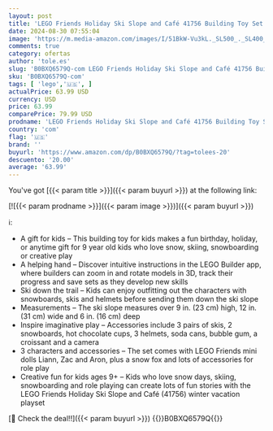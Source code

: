 ```yaml
---
layout: post
title: 'LEGO Friends Holiday Ski Slope and Café 41756 Building Toy Set  Creative Fun for Ages 9+ with 3 Mini-Dolls and Lots of Accessories  A Gift for Kids Who Love Snow Sports or Role Playing'
date: 2024-08-30 07:55:04
image: 'https://m.media-amazon.com/images/I/51BkW-Vu3kL._SL500_._SL400_.jpg'
comments: true
category: ofertas
author: 'tole.es'
slug: 'B0BXQ6579Q-com LEGO Friends Holiday Ski Slope and Café 41756 Building...'
sku: 'B0BXQ6579Q-com'
tags: [ 'lego','🇺🇸', ]
actualPrice: 63.99 USD
currency: USD
price: 63.99
comparePrice: 79.99 USD
prodname: 'LEGO Friends Holiday Ski Slope and Café 41756 Building Toy Set  Creative Fun for Ages 9+ with 3 Mini-Dolls and Lots of Accessories  A Gift for Kids Who Love Snow Sports or Role Playing'
country: 'com'
flag: '🇺🇸'
brand: ''
buyurl: 'https://www.amazon.com/dp/B0BXQ6579Q/?tag=tolees-20'
descuento: '20.00'
average: '63.99'
---
```


You've got [{{< param title >}}]({{< param buyurl >}}) at the following link:

[![{{< param prodname >}}]({{< param image >}})]({{< param buyurl >}})

ℹ️:

- A gift for kids – This building toy for kids makes a fun birthday, holiday, or anytime gift for 9 year old kids who love snow, skiing, snowboarding or creative play
- A helping hand – Discover intuitive instructions in the LEGO Builder app, where builders can zoom in and rotate models in 3D, track their progress and save sets as they develop new skills
- Ski down the trail – Kids can enjoy outfitting out the characters with snowboards, skis and helmets before sending them down the ski slope
- Measurements – The ski slope measures over 9 in. (23 cm) high, 12 in. (31 cm) wide and 6 in. (16 cm) deep
- Inspire imaginative play – Accessories include 3 pairs of skis, 2 snowboards, hot chocolate cups, 3 helmets, soda cans, bubble gum, a croissant and a camera
- 3 characters and accessories – The set comes with LEGO Friends mini dolls Liann, Zac and Aron, plus a snow fox and lots of accessories for role play
- Creative fun for kids ages 9+ – Kids who love snow days, skiing, snowboarding and role playing can create lots of fun stories with the LEGO Friends Holiday Ski Slope and Café (41756) winter vacation playset

[🛒 Check the deal!!]({{< param buyurl >}})
{{<world>}}B0BXQ6579Q{{</world>}}
